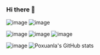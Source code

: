 ### Hi there 👋
![image](https://img.shields.io/badge/%20-VUE-2F4F4F?logo=Vue.js&style=for-the-badge)
![image](https://img.shields.io/badge/%20-JavaScript-2F4F4F?logo=JavaScript&style=for-the-badge)

![image](https://img.shields.io/badge/%20-TypeScript-2F4F4F?logo=TypeScript&style=for-the-badge)
![image](https://img.shields.io/badge/%20-Next.js-2F4F4F?logo=Next.js&style=for-the-badge)
![image](https://img.shields.io/badge/%20-Tailwind_CSS-2F4F4F?logo=Tailwind%20CSS&style=for-the-badge)

![image](https://img.shields.io/badge/%20-REACT-2F4F4F?logo=react&style=for-the-badge)
![Poxuanla's GitHub stats](https://github-readme-stats.vercel.app/api?username=Poxuanla&show_icons=true&theme=radical)

<!--
**PoXuanla/PoXuanla** is a ✨ _special_ ✨ repository because its `README.md` (this file) appears on your GitHub profile.

Here are some ideas to get you started:

- 🔭 I’m currently working on ...
- 🌱 I’m currently learning ...
- 👯 I’m looking to collaborate on ...
- 🤔 I’m looking for help with ...
- 💬 Ask me about ...
- 📫 How to reach me: ...
- 😄 Pronouns: ...
- ⚡ Fun fact: ...
-->
